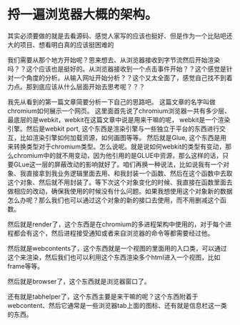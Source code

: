 # 捋一遍浏览器大概的架构。
其实必须要做的就是去看源码、感觉人家写的应该也挺好、但是作为一个比贴吧还大的项目、想看明白真的应该挺困难的

我们需要从那个地方开始呢？思来想去、从浏览器接收到字节流然后开始渲染吗？？这个应该也是挺好的。从浏览器接收到一个点击事件开始？？这个感觉是针对一个角度的分析。从输入网址开始分析？？这个又太全面了，感觉自己找不到着力点。那到底应该从什么层面开始去思考呢？？？

我先从看到的第一篇文章简要分析一下自己的思路吧。
这篇文章的名字叫做chromium如何展示一个网页。
这里面首先说了chromium浏览器一共有多少层、最底层的是webkit，webkit在这篇文章中说是用来干嘛的呢， webkit是一个渲染引擎。然后是webkit port, 这个东西是渲染引擎与一些独立于平台的东西进行交互，比如渲染引擎如何加载资源，如何画图等等。
然后就是Glue, 这个东西是用来转换类型对于chromium类型。怎么说呢。就是说如何webkit的类型有变动，那么chromium中的就不用变动，因为他引用的是GLUE中资源，那么这样的话，只要GLue这一层的屏蔽改动的影响就好了。咱们再换一种说法，比如说我有一个对象、我直接拿到我业务逻辑里面去用、和我封装一个函数、然后在这个函数中去取这个对象、然后就不用封装了。等下次这个对象变化的时候、我直接在函数里面去做相应的改动，确保我使用的时候没有什么问题。如果我想使用这个对象新的数据怎么办呢？那么我们也可以通过这个对象的新的接口去使用，而不用删减这个函数。

然后就是render了，这个东西是在chromium的多进程架构中使用的，对于每个进程都会有这个，然后进程接受通知或者来自浏览器的命令等都需要经过他。

然后就是webcontents了，这个东西就是一个视图的里面用的入口类，可以通过这个来渲染，然后我们也可以利用这个东西渲染多个html进入一个视图，比如frame等等。

然后就是browser了，这个东西就是浏览器窗口了。

还有就是tabhelper了，这个东西主要是来干嘛的呢？这个东西附着于webcontent、然后它通常是一些浏览器tab上面的图标、还有就是信息栏这一类的东西。


